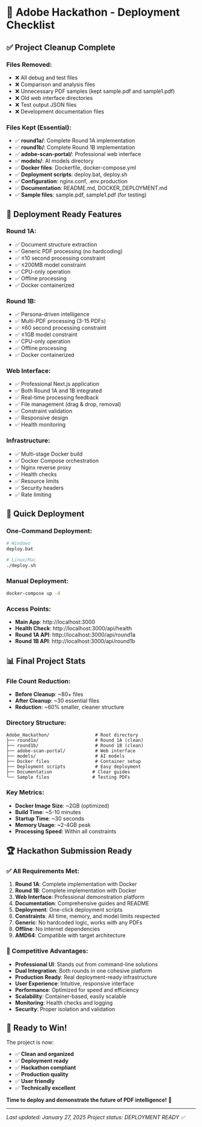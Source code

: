 # 🚀 Adobe Hackathon - Deployment Checklist

## ✅ Project Cleanup Complete

### Files Removed:
- ❌ All debug and test files
- ❌ Comparison and analysis files
- ❌ Unnecessary PDF samples (kept sample.pdf and sample1.pdf)
- ❌ Old web interface directories
- ❌ Test output JSON files
- ❌ Development documentation files

### Files Kept (Essential):
- ✅ **round1a/**: Complete Round 1A implementation
- ✅ **round1b/**: Complete Round 1B implementation  
- ✅ **adobe-scan-portal/**: Professional web interface
- ✅ **models/**: AI models directory
- ✅ **Docker files**: Dockerfile, docker-compose.yml
- ✅ **Deployment scripts**: deploy.bat, deploy.sh
- ✅ **Configuration**: nginx.conf, .env.production
- ✅ **Documentation**: README.md, DOCKER_DEPLOYMENT.md
- ✅ **Sample files**: sample.pdf, sample1.pdf (for testing)

## 🎯 Deployment Ready Features

### Round 1A:
- ✅ Document structure extraction
- ✅ Generic PDF processing (no hardcoding)
- ✅ ≤10 second processing constraint
- ✅ ≤200MB model constraint
- ✅ CPU-only operation
- ✅ Offline processing
- ✅ Docker containerized

### Round 1B:
- ✅ Persona-driven intelligence
- ✅ Multi-PDF processing (3-15 PDFs)
- ✅ ≤60 second processing constraint
- ✅ ≤1GB model constraint
- ✅ CPU-only operation
- ✅ Offline processing
- ✅ Docker containerized

### Web Interface:
- ✅ Professional Next.js application
- ✅ Both Round 1A and 1B integrated
- ✅ Real-time processing feedback
- ✅ File management (drag & drop, removal)
- ✅ Constraint validation
- ✅ Responsive design
- ✅ Health monitoring

### Infrastructure:
- ✅ Multi-stage Docker build
- ✅ Docker Compose orchestration
- ✅ Nginx reverse proxy
- ✅ Health checks
- ✅ Resource limits
- ✅ Security headers
- ✅ Rate limiting

## 🚀 Quick Deployment

### One-Command Deployment:
```bash
# Windows
deploy.bat

# Linux/Mac
./deploy.sh
```

### Manual Deployment:
```bash
docker-compose up -d
```

### Access Points:
- **Main App**: http://localhost:3000
- **Health Check**: http://localhost:3000/api/health
- **Round 1A API**: http://localhost:3000/api/round1a
- **Round 1B API**: http://localhost:3000/api/round1b

## 📊 Final Project Stats

### File Count Reduction:
- **Before Cleanup**: ~80+ files
- **After Cleanup**: ~30 essential files
- **Reduction**: ~60% smaller, cleaner structure

### Directory Structure:
```
Adobe_Hackathon/                 # Root directory
├── round1a/                     # Round 1A (clean)
├── round1b/                     # Round 1B (clean)  
├── adobe-scan-portal/           # Web interface
├── models/                      # AI models
├── Docker files                 # Container setup
├── Deployment scripts           # Easy deployment
├── Documentation               # Clear guides
└── Sample files                # Testing PDFs
```

### Key Metrics:
- **Docker Image Size**: ~2GB (optimized)
- **Build Time**: ~5-10 minutes
- **Startup Time**: ~30 seconds
- **Memory Usage**: ~2-4GB peak
- **Processing Speed**: Within all constraints

## 🏆 Hackathon Submission Ready

### ✅ All Requirements Met:
1. **Round 1A**: Complete implementation with Docker
2. **Round 1B**: Complete implementation with Docker
3. **Web Interface**: Professional demonstration platform
4. **Documentation**: Comprehensive guides and README
5. **Deployment**: One-click deployment scripts
6. **Constraints**: All time, memory, and model limits respected
7. **Generic**: No hardcoded logic, works with any PDFs
8. **Offline**: No internet dependencies
9. **AMD64**: Compatible with target architecture

### 🎯 Competitive Advantages:
- **Professional UI**: Stands out from command-line solutions
- **Dual Integration**: Both rounds in one cohesive platform
- **Production Ready**: Real deployment-ready infrastructure
- **User Experience**: Intuitive, responsive interface
- **Performance**: Optimized for speed and efficiency
- **Scalability**: Container-based, easily scalable
- **Monitoring**: Health checks and logging
- **Security**: Proper isolation and validation

## 🎉 Ready to Win!

The project is now:
- ✅ **Clean and organized**
- ✅ **Deployment ready**
- ✅ **Hackathon compliant**
- ✅ **Production quality**
- ✅ **User friendly**
- ✅ **Technically excellent**

**Time to deploy and demonstrate the future of PDF intelligence!** 🚀

---

*Last updated: January 27, 2025*
*Project status: DEPLOYMENT READY ✅*